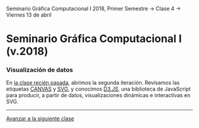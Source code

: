 Seminario Gráfica Computacional I 2018, Primer Semestre → Clase 4 → Viernes 13 de abril

# Seminario Gráfica Computacional I (v.2018)

### Visualización de datos

En [la clase recién pasada](https://github.com/profesorfaco/dgp502_3/), abrimos la segunda iteración. Revisamos las etiquetas [CANVAS](https://developer.mozilla.org/es/docs/Web/Guide/HTML/Canvas_tutorial) y [SVG](https://developer.mozilla.org/es/docs/Web/SVG), y conocimos [D3.JS](https://github.com/d3/d3/wiki), una biblioteca de JavaScript para producir, a partir de datos, visualizaciones dinámicas e interactivas en SVG.

- - - - 

[Avanzar a la siguiente clase](https://github.com/profesorfaco/dgp502_5/)
